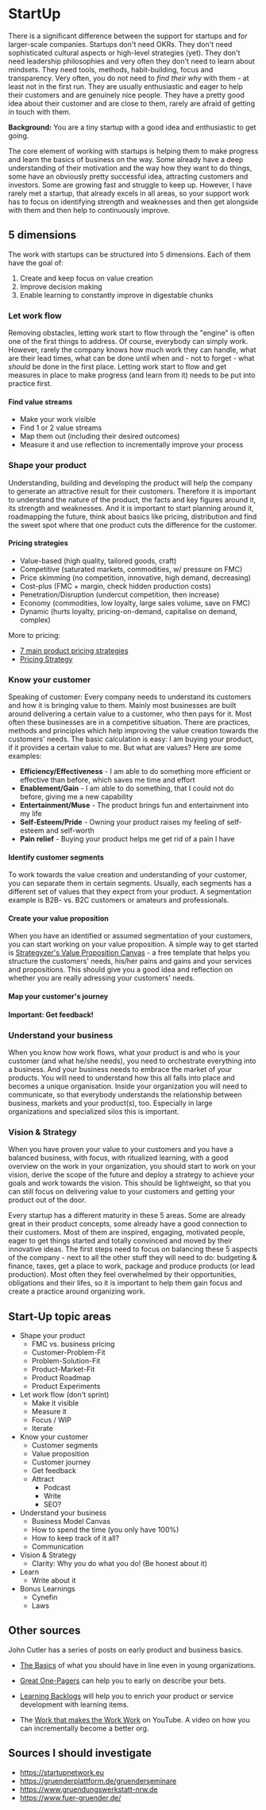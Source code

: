 # StartUp

There is a significant difference between the support for startups and for larger-scale companies. Startups don't need OKRs. They don't need sophisticated cultural aspects or high-level strategies (yet). They don't need leadership philosophies and very often they don't need to learn about mindsets. They need tools, methods, habit-building, focus and transparency. Very often, you do not need to _find their why_ with them - at least not in the first run. They are usually enthusiastic and eager to help their customers and are genuinely nice people. They have a pretty good idea about their customer and are close to them, rarely are afraid of getting in touch with them.

**Background:** You are a tiny startup with a good idea and enthusiastic to get going.

The core element of working with startups is helping them to make progress and learn the basics of business on the way. Some already have a deep understanding of their motivation and the way how they want to do things, some have an obviously pretty successful idea, attracting customers and investors. Some are growing fast and struggle to keep up. However, I have rarely met a startup, that already excels in all areas, so your support work has to focus on identifying strength and weaknesses and then get alongside with them and then help to continuously improve.

## 5 dimensions

The work with startups can be structured into 5 dimensions. Each of them have the goal of:
1. Create and keep focus on value creation
1. Improve decision making
1. Enable learning to constantly improve in digestable chunks

### Let work flow

Removing obstacles, letting work start to flow through the "engine" is often one of the first things to address. Of course, everybody can simply work. However, rarely the company knows how much work they can handle, what are their lead times, what can be done until when and - not to forget - what _should_ be done in the first place. Letting work start to flow and get measures in place to make progress (and learn from it) needs to be put into practice first.

#### Find value streams

* Make your work visible
* Find 1 or 2 value streams
* Map them out (including their desired outcomes)
* Measure it and use reflection to incrementally improve your process

### Shape your product

Understanding, building and developing the product will help the company to generate an attractive result for their customers. Therefore it is important to understand the nature of the product, the facts and key figures around it, its strength and weaknesses. And it is important to start planning around it, roadmapping the future, think about basics like pricing, distribution and find the sweet spot where that one product cuts the difference for the customer.

#### Pricing strategies

* Value-based (high quality, tailored goods, craft)
* Competitive (saturated markets, commodities, w/ pressure on FMC)
* Price skimming (no competition, innovative, high demand, decreasing)
* Cost-plus (FMC + margin, check hidden production costs)
* Penetration/Disruption (undercut competition, then increase)
* Economy (commodities, low loyalty, large sales volume, save on FMC)
* Dynamic (hurts loyalty, pricing-on-demand, capitalise on demand, complex)

More to pricing:
* [7 main product pricing strategies](https://www.unleashedsoftware.com/blog/the-7-main-product-pricing-strategies-and-when-to-use-them)
* [Pricing Strategy](https://blog.hubspot.com/sales/pricing-strategy)

### Know your customer

Speaking of customer: Every company needs to understand its customers and how it is bringing value to them. Mainly most businesses are built around delivering a certain value to a customer, who then pays for it. Most often these businesses are in a competitive situation. There are practices, methods and principles which help improving the value creation towards the customers' needs. The basic calculation is easy: I am buying your product, if it provides a certain value to me. But what are values? Here are some examples:

* **Efficiency/Effectiveness** - I am able to do something more efficient or effective than before, which saves me time and effort
* **Enablement/Gain** - I am able to do something, that I could not do before, giving me a new capability
* **Entertainment/Muse** - The product brings fun and entertainment into my life
* **Self-Esteem/Pride** - Owning your product raises my feeling of self-esteem and self-worth
* **Pain relief** - Buying your product helps me get rid of a pain I have

#### Identify customer segments

To work towards the value creation and understanding of your customer, you can separate them in certain segments. Usually, each segments has a different set of values that they expect from your product. A segmentation example is B2B- vs. B2C customers or amateurs and professionals.

#### Create your value proposition

When you have an identified or assumed segmentation of your customers, you can start working on your value proposition. A simple way to get started is [Strategyzer's Value Proposition Canvas](https://www.strategyzer.com/canvas/value-proposition-canvas) - a free template that helps you structure the customers' needs, his/her pains and gains and your services and propositions. This should give you a good idea and reflection on whether you are really adressing your customers' needs.

#### Map your customer's journey

#### Important: Get feedback!

### Understand your business

When you know how work flows, what your product is and who is your customer (and what he/she needs), you need to orchestrate everything into a business. And your business needs to embrace the market of your products. You will need to understand how this all falls into place and becomes a unique organisation. Inside your organization you will need to communicate, so that everybody understands the relationship between business, markets and your product(s), too. Especially in large organizations and specialized silos this is important.

### Vision & Strategy

When you have proven your value to your customers and you have a balanced business, with focus, with ritualized learning, with a good overview on the work in your organization, you should start to work on your vision, derive the scope of the future and deploy a strategy to achieve your goals and work towards the vision. This should be lightweight, so that you can still focus on delivering value to your customers and getting your product out of the door.

Every startup has a different maturity in these 5 areas. Some are already great in their product concepts, some already have a good connection to their customers. Most of them are inspired, engaging, motivated people, eager to get things started and totally convinced and moved by their innovative ideas. The first steps need to focus on balancing these 5 aspects of the company - next to all the other stuff they will need to do: budgeting & finance, taxes, get a place to work, package and produce products (or lead production). Most often they feel overwhelmed by their opportunities, obligations and their lifes, so it is important to help them gain focus and create a practice around organizing work.

## Start-Up topic areas

* Shape your product
	* FMC vs. business pricing
	* Customer-Problem-Fit
	* Problem-Solution-Fit
	* Product-Market-Fit
	* Product Roadmap
	* Product Experiments
* Let work flow (don't sprint)
	* Make it visible
	* Measure it
	* Focus / WIP
	* Iterate
* Know your customer
	* Customer segments
	* Value proposition
	* Customer journey
	* Get feedback
	* Attract
		* Podcast
		* Write
		* SEO?
* Understand your business
	* Business Model Canvas
	* How to spend the time (you only have 100%)
	* How to keep track of it all?
	* Communication
* Vision & Strategy
	* Clarity: Why you do what you do! (Be honest about it)
* Learn
	* Write about it
* Bonus Learnings
	* Cynefin
	* Laws

## Other sources

John Cutler has a series of posts on early product and business basics.

* [The Basics](https://cutlefish.substack.com/p/tbm-1252-the-basics?s=w) of what you should have in line even in young organizations.
* [Great One-Pagers](https://medium.com/@johnpcutler/great-one-pagers-592ebbaf80ec) can help you to early on describe your bets.
* [Learning Backlogs](https://cutlefish.substack.com/p/tbm-753-learning-backlogs?s=w) will help you to enrich your product or service development with learning items.


* The [Work that makes the Work Work](https://youtu.be/Bv2Jx8z9xv8) on YouTube. A video on how you can incrementally become a better org.

## Sources I should investigate

* https://startupnetwork.eu
* https://gruenderplattform.de/gruenderseminare
* https://www.gruendungswerkstatt-nrw.de
* https://www.fuer-gruender.de/